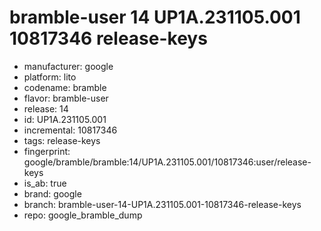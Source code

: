 # bramble-user 14 UP1A.231105.001 10817346 release-keys
- manufacturer: google
- platform: lito
- codename: bramble
- flavor: bramble-user
- release: 14
- id: UP1A.231105.001
- incremental: 10817346
- tags: release-keys
- fingerprint: google/bramble/bramble:14/UP1A.231105.001/10817346:user/release-keys
- is_ab: true
- brand: google
- branch: bramble-user-14-UP1A.231105.001-10817346-release-keys
- repo: google_bramble_dump
